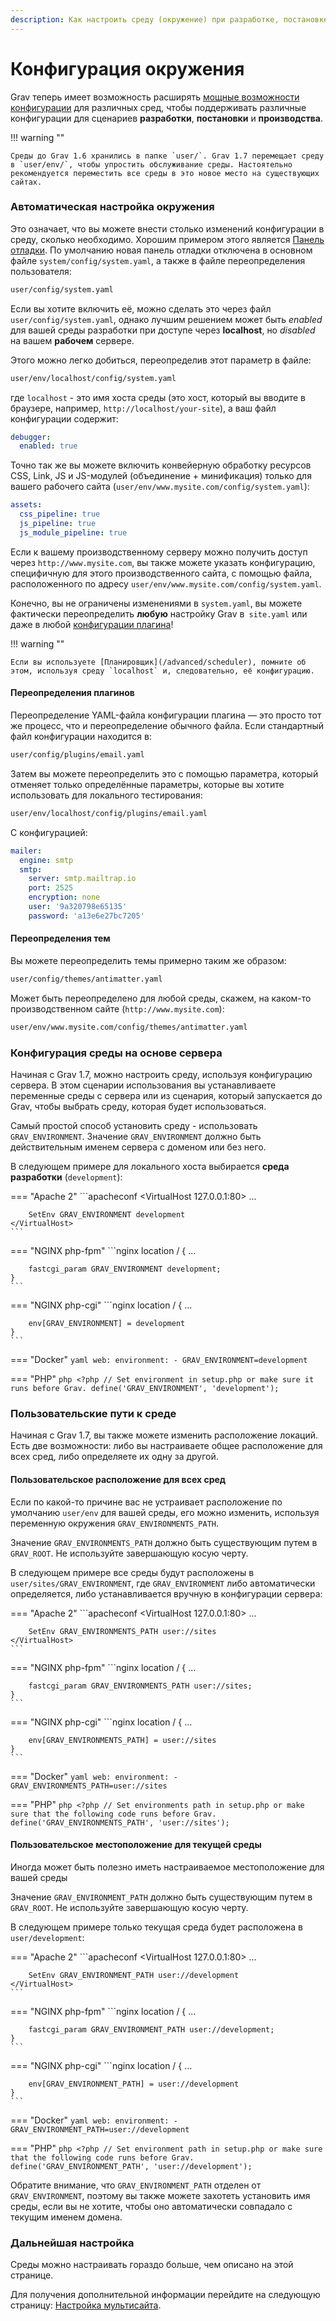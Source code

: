 ```yaml
---
description: Как настроить среду (окружение) при разработке, постановке и производстве Grav CMS.
---
```


# Конфигурация окружения

Grav теперь имеет возможность расширять [мощные возможности конфигурации](/basics/grav-configuration) для различных сред, чтобы поддерживать различные конфигурации для сценариев **разработки**, **постановки** и **производства**.

!!! warning ""

	Среды до Grav 1.6 хранились в папке `user/`. Grav 1.7 перемещает среду в `user/env/`, чтобы упростить обслуживание среды. Настоятельно рекомендуется переместить все среды в это новое место на существующих сайтах.

### Автоматическая настройка окружения

Это означает, что вы можете внести столько изменений конфигурации в среду, сколько необходимо. Хорошим примером этого является [Панель отладки](/advanced/debugging). По умолчанию новая панель отладки отключена в основном файле `system/config/system.yaml`, а также в файле переопределения пользователя:

```bash
user/config/system.yaml
```

Если вы хотите включить её, можно сделать это через файл `user/config/system.yaml`, однако лучшим решением может быть _enabled_ для вашей среды разработки при доступе через **localhost**, но _disabled_ на вашем **рабочем** сервере.

Этого можно легко добиться, переопределив этот параметр в файле:

```bash
user/env/localhost/config/system.yaml
```

где `localhost` - это имя хоста среды (это хост, который вы вводите в браузере, например, `http://localhost/your-site`), а ваш файл конфигурации содержит:

```yaml
debugger:
  enabled: true
```

Точно так же вы можете включить конвейерную обработку ресурсов CSS, Link, JS и JS-модулей (объединение + минификация) только для вашего рабочего сайта
(`user/env/www.mysite.com/config/system.yaml`):

```yaml
assets:
  css_pipeline: true
  js_pipeline: true
  js_module_pipeline: true
```

Если к вашему производственному серверу можно получить доступ через `http://www.mysite.com`, вы также можете указать конфигурацию, специфичную для этого производственного сайта, с помощью файла, расположенного по адресу `user/env/www.mysite.com/config/system.yaml`.

Конечно, вы не ограничены изменениями в `system.yaml`, вы можете фактически переопределить **любую** настройку Grav в` site.yaml` или даже в любой [конфигурации плагина](/plugins/plugin-basics)!

!!! warning ""

	Если вы используете [Планировщик](/advanced/scheduler), помните об этом, используя среду `localhost` и, следовательно, её конфигурацию.

#### Переопределения плагинов

Переопределение YAML-файла конфигурации плагина — это просто тот же процесс, что и переопределение обычного файла. Если стандартный файл конфигурации находится в:

```bash
user/config/plugins/email.yaml
```

Затем вы можете переопределить это с помощью параметра, который отменяет только определённые параметры, которые вы хотите использовать для локального тестирования:

```bash
user/env/localhost/config/plugins/email.yaml
```

С конфигурацией:

```yaml
mailer:
  engine: smtp
  smtp:
    server: smtp.mailtrap.io
    port: 2525
    encryption: none
    user: '9a320798e65135'
    password: 'a13e6e27bc7205'
```

#### Переопределения тем

Вы можете переопределить темы примерно таким же образом:

```bash
user/config/themes/antimatter.yaml
```

Может быть переопределено для любой среды, скажем, на каком-то производственном сайте (`http://www.mysite.com`):

```bash
user/env/www.mysite.com/config/themes/antimatter.yaml
```

### Конфигурация среды на основе сервера

Начиная с Grav 1.7, можно настроить среду, используя конфигурацию сервера. В этом сценарии использования вы устанавливаете переменные среды с сервера или из сценария, который запускается до Grav, чтобы выбрать среду, которая будет использоваться.

Самый простой способ установить среду - использовать `GRAV_ENVIRONMENT`. Значение `GRAV_ENVIRONMENT` должно быть действительным именем сервера с доменом или без него.

В следующем примере для локального хоста выбирается **среда разработки** (`development`):

=== "Apache 2"
	```apacheconf
	<VirtualHost 127.0.0.1:80>
		...

		SetEnv GRAV_ENVIRONMENT development
	</VirtualHost>
	```

=== "NGINX php-fpm"
	```nginx
	location / {
		...

		fastcgi_param GRAV_ENVIRONMENT development;
	}
	```

=== "NGINX php-cgi"
	```nginx
	location / {
		...

		env[GRAV_ENVIRONMENT] = development
	}
	```

=== "Docker"
	```yaml
	web:
	environment:
		- GRAV_ENVIRONMENT=development
	```

=== "PHP"
	```php
	<?php
	// Set environment in setup.php or make sure it runs before Grav.
	define('GRAV_ENVIRONMENT', 'development');
	```

### Пользовательские пути к среде

Начиная с Grav 1.7, вы также можете изменить расположение локаций. Есть две возможности: либо вы настраиваете общее расположение для всех сред, либо определяете их одну за другой.

#### Пользовательское расположение для всех сред

Если по какой-то причине вас не устраивает расположение по умолчанию `user/env` для вашей среды, его можно изменить, используя переменную окружения `GRAV_ENVIRONMENTS_PATH`.

Значение `GRAV_ENVIRONMENTS_PATH` должно быть существующим путем в `GRAV_ROOT`. Не используйте завершающую косую черту.

В следующем примере все среды будут расположены в `user/sites/GRAV_ENVIRONMENT`, где `GRAV_ENVIRONMENT` либо автоматически определяется, либо устанавливается вручную в конфигурации сервера:

=== "Apache 2"
	```apacheconf
	<VirtualHost 127.0.0.1:80>
		...

		SetEnv GRAV_ENVIRONMENTS_PATH user://sites
	</VirtualHost>
	```

=== "NGINX php-fpm"
	```nginx
	location / {
		...

		fastcgi_param GRAV_ENVIRONMENTS_PATH user://sites;
	}
	```

=== "NGINX php-cgi"
	```nginx
	location / {
		...

		env[GRAV_ENVIRONMENTS_PATH] = user://sites
	}
	```

=== "Docker"
	```yaml
	web:
	environment:
		- GRAV_ENVIRONMENTS_PATH=user://sites
	```

=== "PHP"
	```php
	<?php
	// Set environments path in setup.php or make sure that the following code runs before Grav.
	define('GRAV_ENVIRONMENTS_PATH', 'user://sites');
	```

#### Пользовательское местоположение для текущей среды

Иногда может быть полезно иметь настраиваемое местоположение для вашей среды

Значение `GRAV_ENVIRONMENT_PATH` должно быть существующим путем в `GRAV_ROOT`. Не используйте завершающую косую черту.

В следующем примере только текущая среда будет расположена в `user/development`:

=== "Apache 2"
	```apacheconf
	<VirtualHost 127.0.0.1:80>
		...

		SetEnv GRAV_ENVIRONMENT_PATH user://development
	</VirtualHost>
	```

=== "NGINX php-fpm"
	```nginx
	location / {
		...

		fastcgi_param GRAV_ENVIRONMENT_PATH user://development;
	}
	```

=== "NGINX php-cgi"
	```nginx
	location / {
		...

		env[GRAV_ENVIRONMENT_PATH] = user://development
	}
	```

=== "Docker"
	```yaml
	web:
	environment:
		- GRAV_ENVIRONMENT_PATH=user://development
	```

=== "PHP"
	```php
	<?php
	// Set environment path in setup.php or make sure that the following code runs before Grav.
	define('GRAV_ENVIRONMENT_PATH', 'user://development');
	```

Обратите внимание, что `GRAV_ENVIRONMENT_PATH` отделен от `GRAV_ENVIRONMENT`, поэтому вы также можете захотеть установить имя среды, если вы не хотите, чтобы оно автоматически совпадало с текущим именем домена.

### Дальнейшая настройка

Среды можно настраивать гораздо больше, чем описано на этой странице.

Для получения дополнительной информации перейдите на следующую страницу: [Настройка мультисайта](/advanced/multisite-setup).
